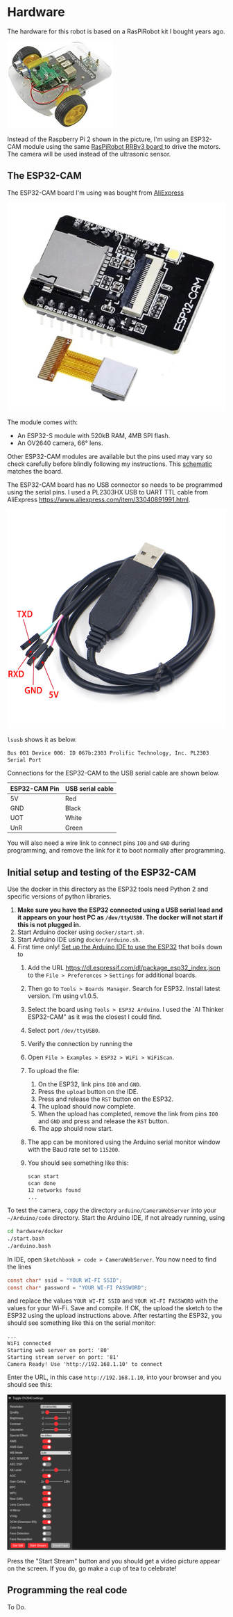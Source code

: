 # Hardware

The hardware for this robot is based on a RasPiRobot kit I bought years ago.

![RasPiRobot Rover Robot](resources/RasPiRobot.jpg "RasPiRobot Rover Robot")

Instead of the Raspberry Pi 2 shown in the picture, I'm using an ESP32-CAM module using the same [RasPiRobot RRBv3 board ](https://github.com/simonmonk/raspirobotboard3) to drive the motors.  The camera will be used instead of the ultrasonic sensor.

## The ESP32-CAM

The ESP32-CAM board I'm using was bought from [AliExpress](https://www.aliexpress.com/item/1005001597435442.html)

![ESP32-CAM module](resources/ESP32-CAM.jpg "ESP32-CAM module")

The module comes with:

* An ESP32-S module with 520kB RAM, 4MB SPI flash.
* An OV2640 camera, 66&deg; lens.

Other ESP32-CAM modules are available but the pins used may vary so check carefully before blindly following my instructions.  This [schematic](resources/ESP32_CAM_V1.6.pdf) matches the board.

The ESP32-CAM board has no USB connector so needs to be programmed using the serial pins.  I used a PL2303HX USB to UART TTL cable from AliExpress <https://www.aliexpress.com/item/33040891991.html>.

![PL2303HX USB to UART TTL Cable ](resources/USBSerialCable.jpg "PL2303HX USB to UART TTL Cable ")

`lsusb` shows it as below.

```text
Bus 001 Device 006: ID 067b:2303 Prolific Technology, Inc. PL2303 Serial Port
```

Connections for the ESP32-CAM to the USB serial cable are shown below.

| ESP32-CAM Pin | USB serial cable |
|-|-|
| 5V | Red |
| GND | Black |
| UOT | White |
| UnR | Green |

You will also need a wire link to connect pins `IO0` and `GND` during programming, and remove the link for it to boot normally after programming.

## Initial setup and testing of the ESP32-CAM

Use the docker in this directory as the ESP32 tools need Python 2 and specific versions of python libraries.

1. __Make sure you have the ESP32 connected using a USB serial lead and it appears on your host PC as `/dev/ttyUSB0`. The docker will not start if this is not plugged in.__
2. Start Arduino docker using `docker/start.sh`.
3. Start Arduino IDE using `docker/arduino.sh`.
4. First time only! [Set up the Arduino IDE to use the  ESP32](https://randomnerdtutorials.com/installing-the-esp32-board-in-arduino-ide-mac-and-linux-instructions/) that boils down to
   1. Add the URL <https://dl.espressif.com/dl/package_esp32_index.json> to the `File > Preferences` > `Settings` for additional boards.
   2. Then go to `Tools > Boards Manager`.  Search for ESP32.  Install latest version.  I'm using v1.0.5.
   3. Select the board using `Tools > ESP32 Arduino`.  I used the `AI Thinker ESP32-CAM" as it was the closest I could find.
   4. Select port `/dev/ttyUSB0`.
   5. Verify the connection by running the
   6. Open `File > Examples > ESP32 > WiFi > WiFiScan`.
   7. To upload the file:
      1. On the ESP32, link pins `IO0` and `GND`.
      2. Press the `upload` button on the IDE.
      3. Press and release the `RST` button on the ESP32.
      4. The upload should now complete.
      5. When the upload has completed, remove the link from pins `IO0` and `GND` and press and release the `RST` button.
      6. The app should now start.
   8. The app can be monitored using the Arduino serial monitor window with the Baud rate set to `115200`.
   9. You should see something like this:

        ```text
        scan start
        scan done
        12 networks found
        ...
        ```

To test the camera, copy the directory `arduino/CameraWebServer` into your `~/Arduino/code` directory.  Start the Arduino IDE, if not already running, using

```bash
cd hardware/docker
./start.bash
./arduino.bash
```

In IDE, open `Sketchbook > code > CameraWebServer`.  You now need to find the lines

```c
const char* ssid = "YOUR WI-FI SSID";
const char* password = "YOUR WI-FI PASSWORD";
```

and replace the values `YOUR WI-FI SSID` and `YOUR WI-FI PASSWORD` with the values for your Wi-Fi.  Save and compile.  If OK, the upload the sketch to the ESP32 using the upload instructions above.  After restarting the ESP32, you should see something like this on the serial monitor:

```text
...
WiFi connected
Starting web server on port: '80'
Starting stream server on port: '81'
Camera Ready! Use 'http://192.168.1.10' to connect
```

Enter the URL, in this case `http://192.168.1.10`, into your browser and you should see this:

![ESP32-CAM camera controls](resources/Screenshot_20210227_204444.png "ESP32-CAM camera controls")

Press the "Start Stream" button and you should get a video picture appear on the screen.  If you do, go make a cup of tea to celebrate!

## Programming the real code

To Do.
